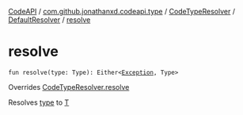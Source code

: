 [CodeAPI](../../../index.md) / [com.github.jonathanxd.codeapi.type](../../index.md) / [CodeTypeResolver](../index.md) / [DefaultResolver](index.md) / [resolve](.)

# resolve

`fun resolve(type: Type): Either<`[`Exception`](https://kotlinlang.org/api/latest/jvm/stdlib/kotlin/-exception/index.html)`, Type>`

Overrides [CodeTypeResolver.resolve](../resolve.md)

Resolves [type](resolve.md#com.github.jonathanxd.codeapi.type.CodeTypeResolver.DefaultResolver$resolve(java.lang.reflect.Type)/type) to [T](#)

